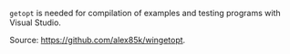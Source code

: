`getopt` is needed for compilation of examples and testing programs with Visual Studio.

Source: https://github.com/alex85k/wingetopt. 
